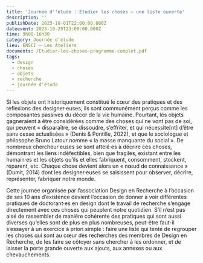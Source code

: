 ```yaml
---
title: 'Journée d''étude : Etudier les choses – une liste ouverte'
description: ''
publishDate: 2023-10-01T22:00:00.000Z
dateevent: 2023-10-29T23:00:00.000Z
time: 9h00-16h30
category: Journée d'étude
lieu: ENSCI – Les Ateliers
documents: /Etudier-les-choses-programme-complet.pdf
tags:
  - design
  - choses
  - objets
  - recherche
  - journée d'étude
---
```


Si les objets ont historiquement constitué le cœur des pratiques et des réflexions des designer·euses, ils sont communément perçus comme les composantes passives du décor de la vie humaine. Pourtant, les objets gagneraient à être considérées comme des choses qui ne vont pas de soi, qui peuvent « disparaître, se dissoudre, s’effriter, et qui nécessite\[nt] d’être sans cesse actualisées » (Denis & Pontille, 2022), et que le sociologue et philosophe Bruno Latour nomme « la masse manquante du social ». De nombreux chercheur·euses se sont attelé·es à décrire ces choses, démontrant les liens indéfectibles, bien que fragiles, existant entre les humain·es et les objets qu’ils et elles fabriquent, consomment, stockent, réparent, etc. Chaque chose devient alors un « nœud de connaissance » (Dumit, 2014) dont les designer·euses se saisissent pour observer, décrire, représenter, fabriquer notre monde.  

Cette journée organisée par l’association Design en Recherche à l’occasion de ses 10 ans d’existence devient l’occasion de donner à voir différentes pratiques de doctorant·es en design dont le travail de recherche s’engage directement avec ces choses qui peuplent notre quotidien. S’il n’est pas aisé de rassembler de manière cohérente des pratiques qui sont aussi diverses qu’elles sont de plus en plus nombreuses, peut-être faut-il s’essayer à un exercice à priori simple : faire une liste qui tente de regrouper les choses qui sont au cœur des recherches des membres de Design en Recherche, de les faire se côtoyer sans chercher à les ordonner, et de laisser la porte grande ouverte aux ajouts, aux annexes ou aux chevauchements.
